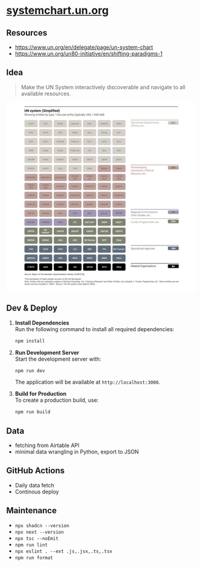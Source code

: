 # [systemchart.un.org](https://systemchart.un.org)

## Resources

- https://www.un.org/en/delegate/page/un-system-chart
- https://www.un.org/un80-initiative/en/shifting-paradigms-1

## Idea

> Make the UN System interactively discoverable and navigate to all available resources.

![UN System](docs/annex_un_system.png)

## Dev & Deploy

1. **Install Dependencies**  
   Run the following command to install all required dependencies:

   ```bash
   npm install
   ```

2. **Run Development Server**  
   Start the development server with:

   ```bash
   npm run dev
   ```

   The application will be available at `http://localhost:3000`.

3. **Build for Production**  
   To create a production build, use:
   ```bash
   npm run build
   ```

## Data

- fetching from Airtable API
- minimal data wrangling in Python, export to JSON

## GitHub Actions

- Daily data fetch
- Continous deploy

## Maintenance

- `npx shadcn --version`
- `npx next --version`
- `npx tsc --noEmit`
- `npm run lint`
- `npx eslint . --ext .js,.jsx,.ts,.tsx`
- `npm run format`
